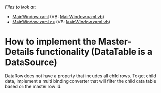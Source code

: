 <!-- default file list -->
*Files to look at*:

* [MainWindow.xaml](./CS/WpfApplication15/MainWindow.xaml) (VB: [MainWindow.xaml.vb](./VB/WpfApplication15/MainWindow.xaml.vb))
* [MainWindow.xaml.cs](./CS/WpfApplication15/MainWindow.xaml.cs) (VB: [MainWindow.xaml.vb](./VB/WpfApplication15/MainWindow.xaml.vb))
<!-- default file list end -->
# How to implement the Master-Details functionality (DataTable is a DataSource)


<p>DataRow does not have a property that includes all child rows. To get child data, implement a multi binding converter that will filter the child data table based on the master row id.</p>

<br/>


